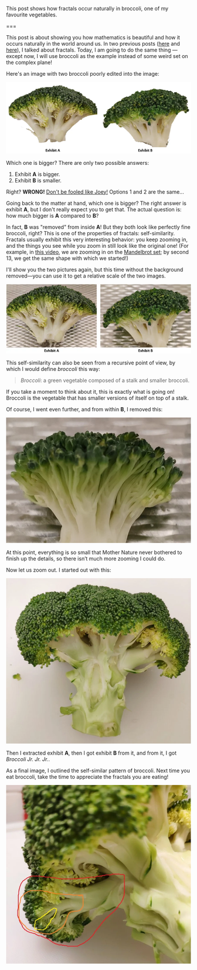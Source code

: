 This post shows how fractals occur naturally in broccoli, one of my favourite vegetables.

===


This post is about showing you how mathematics is beautiful and how it occurs naturally in the world around us. In two previous posts ([here](https://mathspp.com/blog/julia-set) and [here](https://mathspp.com/blog/mandelbrot-set)), I talked about fractals. Today, I am going to do the same thing — except now, I will use broccoli as the example instead of some weird set on the complex plane!

Here's an image with two broccoli poorly edited into the image:

![An image with two broccoli poorly edited into a white background.](_broccoli.webp "Two broccoli.")

Which one is bigger? There are only two possible answers:

1. Exhibit **A** is bigger.
2. Exhibit **B** is smaller.

Right? **WRONG!** [Don't be fooled like Joey!](https://www.youtube.com/watch?v=QVCmWVD-NH4) Options 1 and 2 are the same...

Going back to the matter at hand, which one is bigger? The right answer is exhibit **A**, but I don't really expect you to get that. The actual question is: how much bigger is **A** compared to **B**?

In fact, **B** was "removed" from inside **A**! But they both look like perfectly fine broccoli, right? This is one of the properties of fractals: self-similarity. Fractals usually exhibit this very interesting behavior: you keep zooming in, and the things you see while you zoom in still look like the original one! (For example, in [this video](https://www.youtube.com/watch?v=pCpLWbHVNhk), we are zooming in on the [Mandelbrot set](https://mathspp.com/blog/mandelbrot-set); by second 13, we get the same shape with which we started!)

I'll show you the two pictures again, but this time without the background removed—you can use it to get a relative scale of the two images.

![The same two broccoli, but this time you can see the texture of the surface they were laid on, showing that taking a picture of broccoli B required zooming in significantly, when compared to broccoli A.](_broccoli_with_background.webp "Same broccoli and the surface background.")

This self-similarity can also be seen from a recursive point of view, by which I would define *broccoli* this way:

> *Broccoli*: a green vegetable composed of a stalk and smaller broccoli.

If you take a moment to think about it, this is exactly what is going on! Broccoli is the vegetable that has smaller versions of itself on top of a stalk.

Of course, I went even further, and from within **B**, I removed this:

![A photo of a tiny piece of broccoli.](_tiny_broccoli.webp "A tiny piece of broccoli.")

At this point, everything is so small that Mother Nature never bothered to finish up the details, so there isn’t much more zooming I could do.

Now let us zoom out. I started out with this:

![A picture of a regular supermarket broccoli.](_big_broccoli.webp "An average supermarket broccoli.")

Then I extracted exhibit **A**, then I got exhibit **B** from it, and from it, I got *Broccoli Jr. Jr. Jr.*.

As a final image, I outlined the self-similar pattern of broccoli. Next time you eat broccoli, take the time to appreciate the fractals you are eating!

![The same broccoli from the side, with successive stems highlighting the self-similarity of broccoli.](_big_broccoli_marked.webp "Self-similarity in broccoli.")
